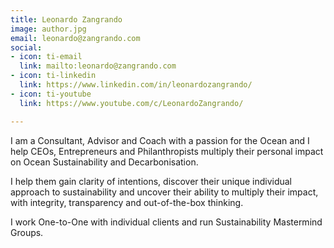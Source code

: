 ```yaml
---
title: Leonardo Zangrando
image: author.jpg
email: leonardo@zangrando.com
social:
- icon: ti-email
  link: mailto:leonardo@zangrando.com
- icon: ti-linkedin
  link: https://www.linkedin.com/in/leonardozangrando/
- icon: ti-youtube
  link: https://www.youtube.com/c/LeonardoZangrando/

---
```

I am a Consultant, Advisor and Coach with a passion for the Ocean and I help CEOs, Entrepreneurs and Philanthropists multiply their personal impact on Ocean Sustainability and Decarbonisation. 

I help them gain clarity of intentions, discover their unique individual approach to sustainability and uncover their ability to multiply their impact, with integrity, transparency and out-of-the-box thinking. 

I work One-to-One with individual clients and run Sustainability Mastermind Groups.